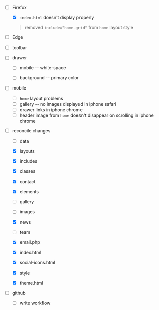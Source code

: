 * [ ] Firefox
  * [x] `index.html` doesn't display properly

  > removed `include="home-grid"` from `home` layout style


* [ ] Edge

* [ ] toolbar

* [ ] drawer
  * [ ] mobile -- white-space
  * [ ] background -- primary color


* [ ] mobile
  * [ ] `home` layout problems
  * [ ] gallery -- no images displayed in iphone safari
  * [ ] drawer links in iphone chrome
  * [ ] header image from `home` doesn't disappear on scrolling in iphone chrome

* [ ] reconcile changes
  * [ ] data
  * [x] layouts
  * [x] includes
  * [x] classes
  * [x] contact
  * [x] elements
  * [ ] gallery
  * [ ] images
  * [x] news
  * [ ] team
  * [x] email.php
  * [x] index.html
  * [x] social-icons.html
  * [x] style
  * [x] theme.html


* [ ] github
  * [ ] write workflow
